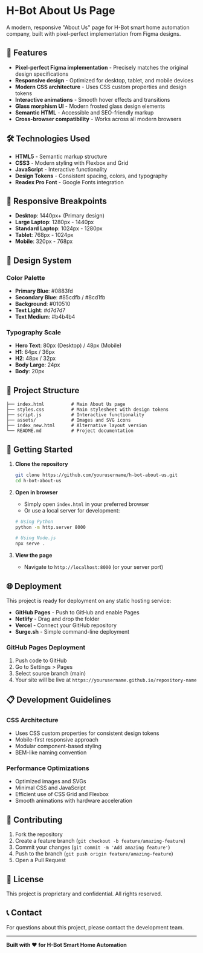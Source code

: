 # H-Bot About Us Page

A modern, responsive "About Us" page for H-Bot smart home automation company, built with pixel-perfect implementation from Figma designs.

## 🚀 Features

- **Pixel-perfect Figma implementation** - Precisely matches the original design specifications
- **Responsive design** - Optimized for desktop, tablet, and mobile devices
- **Modern CSS architecture** - Uses CSS custom properties and design tokens
- **Interactive animations** - Smooth hover effects and transitions
- **Glass morphism UI** - Modern frosted glass design elements
- **Semantic HTML** - Accessible and SEO-friendly markup
- **Cross-browser compatibility** - Works across all modern browsers

## 🛠️ Technologies Used

- **HTML5** - Semantic markup structure
- **CSS3** - Modern styling with Flexbox and Grid
- **JavaScript** - Interactive functionality
- **Design Tokens** - Consistent spacing, colors, and typography
- **Readex Pro Font** - Google Fonts integration

## 📱 Responsive Breakpoints

- **Desktop**: 1440px+ (Primary design)
- **Large Laptop**: 1280px - 1440px
- **Standard Laptop**: 1024px - 1280px
- **Tablet**: 768px - 1024px
- **Mobile**: 320px - 768px

## 🎨 Design System

### Color Palette
- **Primary Blue**: #0883fd
- **Secondary Blue**: #85cdfb / #8cd1fb
- **Background**: #010510
- **Text Light**: #d7d7d7
- **Text Medium**: #b4b4b4

### Typography Scale
- **Hero Text**: 80px (Desktop) / 48px (Mobile)
- **H1**: 64px / 36px
- **H2**: 48px / 32px
- **Body Large**: 24px
- **Body**: 20px

## 📂 Project Structure

```
├── index.html          # Main About Us page
├── styles.css          # Main stylesheet with design tokens
├── script.js           # Interactive functionality
├── assets/             # Images and SVG icons
├── index_new.html      # Alternative layout version
└── README.md           # Project documentation
```

## 🚀 Getting Started

1. **Clone the repository**
   ```bash
   git clone https://github.com/yourusername/h-bot-about-us.git
   cd h-bot-about-us
   ```

2. **Open in browser**
   - Simply open `index.html` in your preferred browser
   - Or use a local server for development:
   ```bash
   # Using Python
   python -m http.server 8000
   
   # Using Node.js
   npx serve .
   ```

3. **View the page**
   - Navigate to `http://localhost:8000` (or your server port)

## 🌐 Deployment

This project is ready for deployment on any static hosting service:

- **GitHub Pages** - Push to GitHub and enable Pages
- **Netlify** - Drag and drop the folder
- **Vercel** - Connect your GitHub repository
- **Surge.sh** - Simple command-line deployment

### GitHub Pages Deployment
1. Push code to GitHub
2. Go to Settings > Pages
3. Select source branch (main)
4. Your site will be live at `https://yourusername.github.io/repository-name`

## 📋 Development Guidelines

### CSS Architecture
- Uses CSS custom properties for consistent design tokens
- Mobile-first responsive approach
- Modular component-based styling
- BEM-like naming convention

### Performance Optimizations
- Optimized images and SVGs
- Minimal CSS and JavaScript
- Efficient use of CSS Grid and Flexbox
- Smooth animations with hardware acceleration

## 🤝 Contributing

1. Fork the repository
2. Create a feature branch (`git checkout -b feature/amazing-feature`)
3. Commit your changes (`git commit -m 'Add amazing feature'`)
4. Push to the branch (`git push origin feature/amazing-feature`)
5. Open a Pull Request

## 📄 License

This project is proprietary and confidential. All rights reserved.

## 📞 Contact

For questions about this project, please contact the development team.

---

**Built with ❤️ for H-Bot Smart Home Automation**